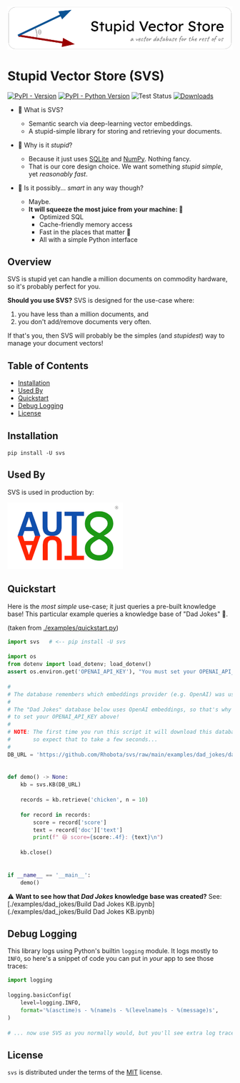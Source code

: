 ![SVS Logo](https://raw.githubusercontent.com/Rhobota/svs/main/logos/svs.png)

# Stupid Vector Store (SVS)

[![PyPI - Version](https://img.shields.io/pypi/v/svs.svg)](https://pypi.org/project/svs)
[![PyPI - Python Version](https://img.shields.io/pypi/pyversions/svs.svg)](https://pypi.org/project/svs)
![Test Status](https://github.com/Rhobota/svs/actions/workflows/test.yml/badge.svg?branch=main)
[![Downloads](https://static.pepy.tech/badge/svs)](https://pepy.tech/project/svs)

- 🤔 What is SVS?
  - Semantic search via deep-learning vector embeddings.
  - A stupid-simple library for storing and retrieving your documents.

- 💩 Why is it _stupid_?
  - Because it just uses [SQLite](https://www.sqlite.org/) and [NumPy](https://numpy.org/). Nothing fancy.
  - That is our core design choice. We want something _stupid simple_, yet _reasonably fast_.

- 🧠 Is it possibly... _smart_ in any way though?
  - Maybe.
  - **It will squeeze the most juice from your machine: 🍊**
     - Optimized SQL
     - Cache-friendly memory access
     - Fast in the places that matter 🚀
     - All with a simple Python interface

## Overview

SVS is stupid yet can handle a million documents on commodity hardware, so it's probably perfect for you.

**Should you use SVS?** SVS is designed for the use-case where:
 1. you have less than a million documents, and
 2. you don't add/remove documents very often.

If that's you, then SVS will probably be the simples (and _stupidest_) way to manage your document vectors!

## Table of Contents

- [Installation](#installation)
- [Used By](#used-by)
- [Quickstart](#quickstart)
- [Debug Logging](#debug-logging)
- [License](#license)

## Installation

```console
pip install -U svs
```

## Used By

SVS is used in production by:

[![AutoAuto](https://raw.githubusercontent.com/Rhobota/svs/main/logos/autoauto.png)](https://www.autoauto.ai/)

## Quickstart

Here is the _most simple_ use-case; it just queries a pre-built knowledge base!
This particular example queries a knowledge base of "Dad Jokes" 🤩.

(taken from [./examples/quickstart.py](./examples/quickstart.py))

```python
import svs   # <-- pip install -U svs

import os
from dotenv import load_dotenv; load_dotenv()
assert os.environ.get('OPENAI_API_KEY'), "You must set your OPENAI_API_KEY environment variable!"

#
# The database remembers which embeddings provider (e.g. OpenAI) was used.
#
# The "Dad Jokes" database below uses OpenAI embeddings, so that's why you had
# to set your OPENAI_API_KEY above!
#
# NOTE: The first time you run this script it will download this database,
#       so expect that to take a few seconds...
#
DB_URL = 'https://github.com/Rhobota/svs/raw/main/examples/dad_jokes/dad_jokes.sqlite.gz'


def demo() -> None:
    kb = svs.KB(DB_URL)

    records = kb.retrieve('chicken', n = 10)

    for record in records:
        score = record['score']
        text = record['doc']['text']
        print(f" 😆 score={score:.4f}: {text}\n")

    kb.close()


if __name__ == '__main__':
    demo()
```

⚠️ **Want to see how that _Dad Jokes_ knowledge base was created?** See: [./examples/dad_jokes/Build Dad Jokes KB.ipynb](./examples/dad_jokes/Build Dad Jokes KB.ipynb)

## Debug Logging

This library logs using Python's builtin `logging` module. It logs mostly to `INFO`, so here's a snippet of code you can put in _your_ app to see those traces:

```python
import logging

logging.basicConfig(
    level=logging.INFO,
    format='%(asctime)s - %(name)s - %(levelname)s - %(message)s',
)

# ... now use SVS as you normally would, but you'll see extra log traces!
```

## License

`svs` is distributed under the terms of the [MIT](https://spdx.org/licenses/MIT.html) license.
